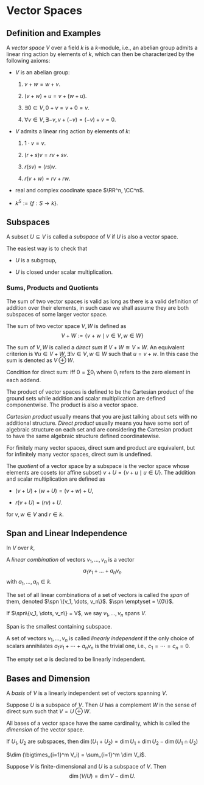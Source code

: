 # Vector Spaces

## Definition and Examples

A *vector space* $V$ over a field $k$ is a $k$-module, i.e., an abelian
group admits a linear ring action by elements of $k$, which can then be
characterized by the following axioms:

-   $V$ is an abelian group:

    1.  $v + w = w + v$.

    2.  $(v + w) + u = v + (w + u)$.

    3.  $\exists 0 \in V, 0 + v = v + 0 = v$.

    4.  $\forall v \in V, \exists - v, v + (- v) = (- v) + v = 0$.

-   $V$ admits a linear ring action by elements of $k$:

    1.  $1 \cdot v = v$.

    2.  $(r + s)v = rv + sv$.

    3.  $r(sv) = (rs)v$.

    4.  $r(v + w) = rv + rw$.

-   real and complex coodinate space $\RR^n, \CC^n$.

-   $k^S := \{f: S \to k\}$.

## Subspaces

A subset $U \subseteq V$ is called a *subspace* of $V$ if $U$ is also a
vector space.

The easiest way is to check that

-   $U$ is a subgroup,

-   $U$ is closed under scalar multiplication.

### Sums, Products and Quotients

The sum of two vector spaces is valid as long as there is a valid
definition of addition over their elements, in such case we shall assume
they are both subspaces of some larger vector space.

The sum of two vector space $V, W$ is defined as
$$V + W := \{v + w \mid v \in V, w \in W \}$$

The sum of $V, W$ is called a *direct sum* if $V + W \cong V \times W$.
An equivalent criterion is
$\forall u \in V + W, \exists ! v \in V, w \in W$ such that $u = v + w$.
In this case the sum is denoted as $V \oplus W$.

Condition for direct sum: iff $0 = \sum 0_i$ where $0_i$ refers to the
zero element in each addend.

The product of vector spaces is defined to be the Cartesian product of
the ground sets while addition and scalar multiplication are defined
componentwise. The product is also a vector space.

*Cartesian product* usually means that you are just talking about sets
with no additional structure. *Direct product* usually means you have
some sort of algebraic structure on each set and are considering the
Cartesian product to have the same algebraic structure defined
coordinatewise.

For finitely many vector spaces, direct sum and product are equivalent,
but for infinitely many vector spaces, direct sum is undefined.

The *quotient* of a vector space by a subspace is the vector space whose
elements are cosets (or affine subset) $v + U = \{v + u \mid u \in U\}$.
The addition and scalar multiplication are defined as

-   $(v + U) + (w + U) = (v + w) + U$,

-   $r(v + U) = (rv) + U$.

for $v, w \in V$ and $r \in k$.

## Span and Linear Independence

In $V$ over $k$,

A *linear combination* of vectors $v_1, \dots, v_n$ is a vector
$$a_1 v_1 + \dots + a_n v_n$$ with $a_1, \dots, a_n \in k$.

The set of all linear combinations of a set of vectors is called the
*span* of them, denoted $\spn \{v_1, \dots, v_n\}$.
$\spn \emptyset = \{0\}$.

If $\spn\{v_1, \dots, v_n\} = V$, we say $v_1, \dots, v_n$ spans $V$.

Span is the smallest containing subspace.

A set of vectors $v_1, \dots, v_n$ is called *linearly independent* if
the only choice of scalars annihilates $a_1v_1 + \cdots + a_nv_n$ is the
trivial one, i.e., $c_1 = \cdots = c_n = 0$.

The empty set $\emptyset$ is declared to be linearly independent.

## Bases and Dimension

A *basis* of $V$ is a linearly independent set of vectors spanning $V$.

Suppose $U$ is a subspace of $V$. Then $U$ has a complement $W$ in the
sense of direct sum such that $V = U \oplus W$.

All bases of a vector space have the same cardinality, which is called
the *dimension* of the vector space.

If $U_1, U_2$ are subspaces, then
$\dim (U_1 + U_2) = \dim U_1 + \dim U_2 - \dim (U_1 \cap U_2)$

$\dim (\bigtimes_{i=1}^m V_i) = \sum_{i=1}^m \dim V_i$.

Suppose $V$ is finite-dimensional and $U$ is a subspace of $V$. Then
$$\dim (V/U) = \dim V - \dim U.$$
